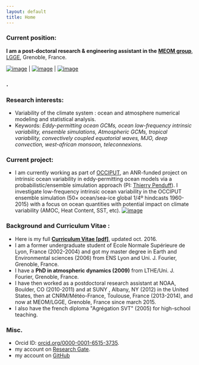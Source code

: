 ```yaml
---
layout: default
title: Home
---
```



### Current position:
**I am a post-doctoral research & engineering assistant in the** [**MEOM group**](http://lgge.osug.fr/meom/), [LGGE](http://lgge.osug.fr/?lang=en), Grenoble, France.

[![image]({{site.baseurl}}/img/SL_3.png)](http://stephanieleroux.github.io) | [![image]({{site.baseurl}}/img/ensemble.png)](https://stephanieleroux.github.io) | [![image]({{site.baseurl}}/img/hires.png)](https://stephanieleroux.github.io)

### .

### Research interests:
  - Variability of the climate system : ocean and atmosphere numerical modeling and statistical analysis. 
  - Keywords: *Eddy-permitting ocean GCMs, ocean low-frequency intrinsic variability, ensemble simulations, Atmospheric GCMs, tropical variability, convectively coupled equatorial waves, MJO, deep convection, west-african monsoon, teleconnexions.*

### Current project:
  - I am  currently working as part of  [OCCIPUT](http://stephanieleroux.github.io/OCCIPUT), an ANR-funded project on intrinsic ocean variability in eddy-permitting ocean models via a probabilistic/ensemble simulation
approach (PI: [Thierry Penduff](http://lgge.osug.fr/personnels/Penduff_Thierry)). I investigate low-frequency intrinsic ocean variability in the OCCIPUT ensemble simulation (50× ocean/sea-ice global 1/4º hindcasts 1960-2015) with a focus on ocean quantities with potential impact on climate variability 
 (AMOC, Heat Content, SST, etc).
[![image]({{site.baseurl}}/img/occischemewebsite_hiRes.png)](http://stephanieleroux.github.io/research) 

### Background and Curriculum Vitae :
 - Here is my full  [**Curriculum Vitae [pdf]**](http://stephanieleroux.github.io/docs/CVleroux2016EN.pdf), updated oct. 2016.
  - I am a former undergraduate student of Ecole Normale Supérieure de Lyon, France (2002-2004) and got my master degree in Earth and Environmental sciences (2006) from ENS Lyon and Uni. J. Fourier, Grenoble, France.
 - I have a **PhD in atmospheric dynamics (2009)** from  LTHE/Uni. J. Fourier, Grenoble, France. 
 - I have then worked as a postdoctoral research assistant at NOAA, Boulder, CO (2010-2011) and at SUNY , Albany, NY (2012) in the United States, then at CNRM/Météo-France, Toulouse, France (2013-2014), and now at MEOM/LGGE, Grenoble, France since march 2015.
 - I also have the french diploma "Agrégation SVT" (2005) for  high-school teaching. 

### Misc.
 - Orcid ID: [orcid.org/0000-0001-6515-3735](http://orcid.org/orcid.org/0000-0001-6515-3735).
 - my account on [Research Gate](http://www.researchgate.net/profile/Stephanie_Leroux).
 - my account on [GitHub](https://github.com/stephanieleroux)

